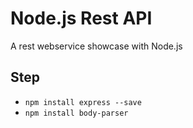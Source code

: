 # Node.js Rest API
A rest webservice showcase with Node.js

## Step
- `npm install express --save`
- `npm install body-parser`
